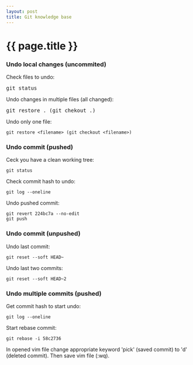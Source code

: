 ```yaml
---
layout: post
title: Git knowledge base
---
```


{{ page.title }}
================
<h3>Undo local changes (uncommited)</h3>

Check files to undo:
<pre>
git status
</pre>
Undo changes in multiple files (all changed):
<pre id="code">
git restore . (git chekout .)
</pre>
Undo only one file:
```
git restore <filename> (git checkout <filename>)
```

<h3>Undo commit (pushed)</h3>

Ceck you have a clean working tree:
```
git status
```
Check commit hash to undo:
```
git log --oneline
```
Undo pushed commit:
```
git revert 224bc7a --no-edit
git push
```

<h3>Undo commit (unpushed)</h3>

Undo last commit:
```
git reset --soft HEAD~
```
Undo last two commits:
```
git reset --soft HEAD~2
```

<h3>Undo multiple commits (pushed)</h3>

Get commit hash to start undo:
```
git log --oneline
```
Start rebase commit:
```
git rebase -i 58c2736
```
In opened vim file change appropriate keyword 'pick' (saved commit) to 'd' (deleted commit). Then save vim file (:wq).
